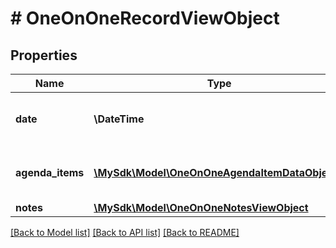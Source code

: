 # # OneOnOneRecordViewObject

## Properties

Name | Type | Description | Notes
------------ | ------------- | ------------- | -------------
**date** | **\DateTime** | Date of the one-on-one meeting | [optional]
**agenda_items** | [**\MySdk\Model\OneOnOneAgendaItemDataObject[]**](OneOnOneAgendaItemDataObject.md) | Collection of agenda items for the meeting | [optional]
**notes** | [**\MySdk\Model\OneOnOneNotesViewObject**](OneOnOneNotesViewObject.md) |  | [optional]

[[Back to Model list]](../../README.md#models) [[Back to API list]](../../README.md#endpoints) [[Back to README]](../../README.md)
